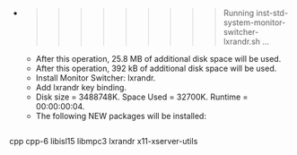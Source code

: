 * >>>>>>>>> Running inst-std-system-monitor-switcher-lxrandr.sh ...
  * After this operation, 25.8 MB of additional disk space will be used.
  * After this operation, 392 kB of additional disk space will be used.
  * Install Monitor Switcher: lxrandr.
  * Add lxrandr key binding.
  * Disk size = 3488748K. Space Used = 32700K. Runtime = 00:00:00:04.
  * The following NEW packages will be installed:
  ```bash
cpp cpp-6 libisl15 libmpc3 lxrandr
x11-xserver-utils
  ```
